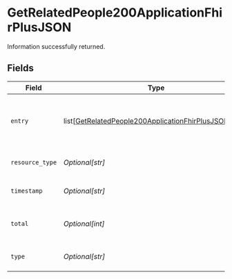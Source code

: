 # GetRelatedPeople200ApplicationFhirPlusJSON

Information successfully returned.


## Fields

| Field                                                                                                                               | Type                                                                                                                                | Required                                                                                                                            | Description                                                                                                                         | Example                                                                                                                             |
| ----------------------------------------------------------------------------------------------------------------------------------- | ----------------------------------------------------------------------------------------------------------------------------------- | ----------------------------------------------------------------------------------------------------------------------------------- | ----------------------------------------------------------------------------------------------------------------------------------- | ----------------------------------------------------------------------------------------------------------------------------------- |
| `entry`                                                                                                                             | list[[GetRelatedPeople200ApplicationFhirPlusJSONEntry](../../models/operations/getrelatedpeople200applicationfhirplusjsonentry.md)] | :heavy_minus_sign:                                                                                                                  | A list of related people details attached to the patient. <br/>                                                                     |                                                                                                                                     |
| `resource_type`                                                                                                                     | *Optional[str]*                                                                                                                     | :heavy_minus_sign:                                                                                                                  | FHIR Resource Type.                                                                                                                 |                                                                                                                                     |
| `timestamp`                                                                                                                         | *Optional[str]*                                                                                                                     | :heavy_minus_sign:                                                                                                                  | Time the search was performed.                                                                                                      | 2019-12-25T12:00:00+00:00                                                                                                           |
| `total`                                                                                                                             | *Optional[int]*                                                                                                                     | :heavy_minus_sign:                                                                                                                  | Number of resources returned in search.                                                                                             | 1                                                                                                                                   |
| `type`                                                                                                                              | *Optional[str]*                                                                                                                     | :heavy_minus_sign:                                                                                                                  | FHIR Bundle Type.                                                                                                                   |                                                                                                                                     |